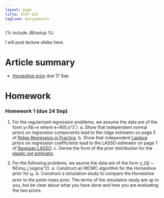 ```yaml
---
layout: page
title: STAT 615
tagline: Assignments
---
```

{% include JB/setup %}

I will post lecture slides here. 

# Article summary

- [Horseshoe prior](http://machinelearning.wustl.edu/mlpapers/paper_files/AISTATS09_CarvalhoPS.pdf) due 17 Sep

# Homework

### Homework 1 (due 24 Sep)

1. For the regularized regression problems, we assume the data are of the form y=Xb+e where e~N(0,s^2 ).
  a. Show that independent normal priors on regression components lead to the ridge estimator on page 5 of [Ridge Regression in Practice](http://www.tandfonline.com/doi/abs/10.1080/00031305.1975.10479105).
  b. Show that independent [Laplace](http://en.wikipedia.org/wiki/Laplace_distribution) priors on regression coefficients lead to the LASSO estimator on page 1 of [Bayesian LASSO](http://www.stat.ufl.edu/~casella/Papers/Lasso.pdf).
  c. Derive the form of the prior distribution for the [elastic net estimator](http://en.wikipedia.org/wiki/Elastic_net_regularization). 
  
2. For the following problems, we asume the data are of the form y_{ij} ~ N(\mu_i,\sigma^2).
  a. Construct an MCMC algorithm for the Horseshoe prior for $\mu_i$.
  b. Construct a simulation study to compare the Horseshoe prior to the point-mass prior. The terms of the simulation study are up to you, but be clear about what you have done and how you are evaluating the two priors.


